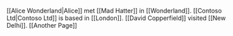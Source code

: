 [[Alice Wonderland|Alice]] met [[Mad Hatter]] in [[Wonderland]].
[[Contoso Ltd|Contoso Ltd]] is based in [[London]]. [[David Copperfield]] visited [[New Delhi]]. [[Another Page]]
